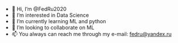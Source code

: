 - 👋 Hi, I’m @FedRu2020
- 👀 I’m interested in Data Science
- 🌱 I’m currently learning ML and python
- 💞️ I’m looking to collaborate on ML
- 📫 You always can reach me through my e-mail: fedru@yandex.ru

<!---
FedRu2020/FedRu2020 is a ✨ special ✨ repository because its `README.md` (this file) appears on your GitHub profile.
You can click the Preview link to take a look at your changes.
--->
